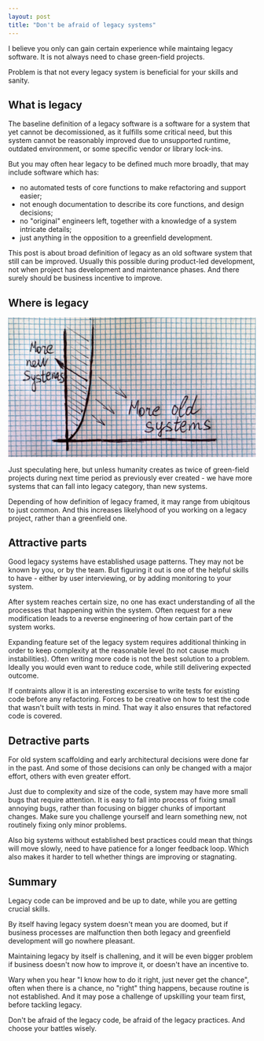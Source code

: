 ```yaml
---
layout: post
title: "Don't be afraid of legacy systems"
---
```


I believe you only can gain certain experience while maintaing legacy software.
It is not always need to chase green-field projects.

Problem is that not every legacy system is beneficial for your skills and sanity.

## What is legacy

The baseline definition of a legacy software is a software for a system that yet cannot be decomissioned, as it fulfills some critical need, but this system cannot be reasonably improved due to unsupported runtime, outdated environment, or some specific vendor or library lock-ins.

But you may often hear legacy to be defined much more broadly, that may include software which has:
 - no automated tests of core functions to make refactoring and support easier;
 - not enough documentation to describe its core functions, and design decisions;
 - no "original" engineers left, together with a knowledge of a system intricate details;
 - just anything in the opposition to a greenfield development.

This post is about broad definition of legacy as an old software system that still can be improved. Usually this possible during product-led development, not when project has development and maintenance phases. And there surely should be business incentive to improve.

## Where is legacy

![Exponential chart](/assets/images/dont-disregard-legacy/exponential_ed.jpg)

Just speculating here, but unless humanity creates as twice of green-field projects during next time period as previously ever created - we have more systems that can fall into legacy category, than new systems.

Depending of how definition of legacy framed, it may range from ubiqitous to just common. And this increases likelyhood of you working on a legacy project, rather than a greenfield one.

## Attractive parts

Good legacy systems have established usage patterns. They may not be known by you, or by the team. But figuring it out is one of the helpful skills to have - either by user interviewing, or by adding monitoring to your system.

After system reaches certain size, no one has exact understanding of all the processes that happening within the system. Often request for a new modification leads to a reverse engineering of how certain part of the system works. 

Expanding feature set of the legacy system requires additional thinking in order to keep complexity at the reasonable level (to not cause much instabilities). Often writing more code is not the best solution to a problem. Ideally you would even want to reduce code, while still delivering expected outcome.

If contraints allow it is an interesting excersise to write tests for existing code before any refactoring. Forces to be creative on how to test the code that wasn't built with tests in mind. That way it also ensures that refactored code is covered.

## Detractive parts

For old system scaffolding and early architectural decisions were done far in the past. And some of those decisions can only be changed with a major effort, others with even greater effort.

Just due to complexity and size of the code, system may have more small bugs that require attention. It is easy to fall into process of fixing small annoying bugs, rather than focusing on bigger chunks of important changes. Make sure you challenge yourself and learn something new, not routinely fixing only minor problems.

Also big systems without established best practices could mean that things will move slowly, need to have patience for a longer feedback loop. Which also makes it harder to tell whether things are improving or stagnating.

## Summary

Legacy code can be improved and be up to date, while you are getting crucial skills.

By itself having legacy system doesn't mean you are doomed, but if business processes are malfunction then both legacy and greenfield development will go nowhere pleasant.

Maintaining legacy by itself is challening, and it will be even bigger problem if business doesn't now how to improve it, or doesn't have an incentive to.

Wary when you hear "I know how to do it right, just never get the chance", often when there is a chance, no "right" thing happens, because routine is not established. And it may pose a challenge of upskilling your team first, before tackling legacy.

Don't be afraid of the legacy code, be afraid of the legacy practices. And choose your battles wisely.

[//]: # (It is not too common for a legacy project/product to be good. But that's also applicable to a greenfield project/product within same organisation - broken processes are broken everywhere.)
